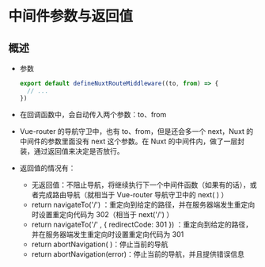 # 中间件参数与返回值

## 概述

+ 参数

  ```js
  export default defineNuxtRouteMiddleware((to, from) => {
    // ...
  })
  ```

+ 在回调函数中，会自动传入两个参数：to、from

+ Vue-router 的导航守卫中，也有 to、from，但是还会多一个 next，Nuxt 的中间件的参数里面没有 next 这个参数。在 Nuxt 的中间件内，做了一层封装，通过返回值来决定是否放行。

+ 返回值的情况有：

  + 无返回值：不阻止导航，将继续执行下一个中间件函数（如果有的话），或者完成路由导航（就相当于 Vue-router 导航守卫中的 next( ) ）
  + return navigateTo('/') ：重定向到给定的路径，并在服务器端发生重定向时设置重定向代码为 302（相当于 next('/') ）
  + return navigateTo('/' , { redirectCode: 301 }) ：重定向到给定的路径，并在服务器端发生重定向时设置重定向代码为 301
  + return abortNavigation( )：停止当前的导航
  + return abortNavigation(error)：停止当前的导航，并且提供错误信息
